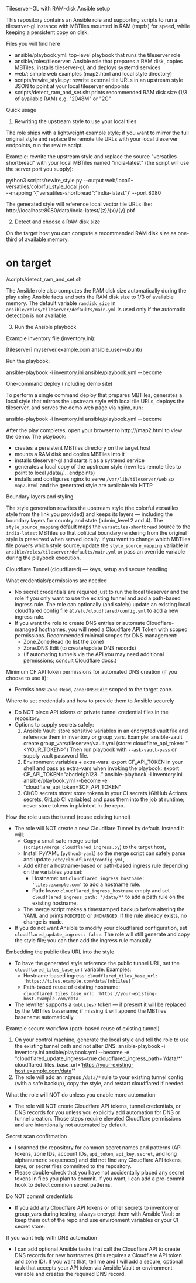 Tileserver-GL with RAM-disk Ansible setup

This repository contains an Ansible role and supporting scripts to run a tileserver-gl instance
with MBTiles mounted in RAM (tmpfs) for speed, while keeping a persistent copy on disk.

Files you will find here
- ansible/playbook.yml: top-level playbook that runs the tileserver role
- ansible/roles/tileserver: Ansible role that prepares a RAM disk, copies MBTiles, installs tileserver-gl, and deploys systemd services
- web/: simple web examples (map2.html and local style directory)
- scripts/rewire_style.py: rewrite external tile URLs in an upstream style JSON to point at your local tileserver endpoints
- scripts/detect_ram_and_set.sh: prints recommended RAM disk size (1/3 of available RAM) e.g. "2048M" or "2G"

Quick usage

1) Rewriting the upstream style to use your local tiles

The role ships with a lightweight example style; if you want to mirror the full original style and
replace the remote tile URLs with your local tileserver endpoints, run the rewire script.

Example: rewrite the upstream style and replace the source "versatiles-shortbread" with your
local MBTiles named "india-latest" (the script will use the server port you supply):

python3 scripts/rewire_style.py --output web/local1-versatiles/colorful_style_local.json \
  --mapping '{"versatiles-shortbread":"india-latest"}' --port 8080

The generated style will reference local vector tile URLs like:
  http://localhost:8080/data/india-latest/{z}/{x}/{y}.pbf

2) Detect and choose a RAM disk size

On the target host you can compute a recommended RAM disk size as one-third of available memory:

# on target
/scripts/detect_ram_and_set.sh

The Ansible role also computes the RAM disk size automatically during the play using Ansible facts
and sets the RAM disk size to 1/3 of available memory. The default variable `ramdisk_size` in
`ansible/roles/tileserver/defaults/main.yml` is used only if the automatic detection is not available.

3) Run the Ansible playbook

Example inventory file (inventory.ini):

[tileserver]
myserver.example.com ansible_user=ubuntu

Run the playbook:

ansible-playbook -i inventory.ini ansible/playbook.yml --become

One-command deploy (including demo site)

To perform a single command deploy that prepares MBTiles, generates a local style that mirrors the upstream style with local tile URLs, deploys the tileserver, and serves the demo web page via nginx, run:

ansible-playbook -i inventory.ini ansible/playbook.yml --become

After the play completes, open your browser to http://<target-host>/map2.html to view the demo. The playbook:
- creates a persistent MBTiles directory on the target host
- mounts a RAM disk and copies MBTiles into it
- installs tileserver-gl and starts it as a systemd service
- generates a local copy of the upstream style (rewrites remote tiles to point to local /data/<mbtiles>/... endpoints)
- installs and configures nginx to serve `/var/lib/tileserver/web` so `map2.html` and the generated style are available via HTTP

Boundary layers and styling

The style generation rewrites the upstream style (the colorful versatiles style from the link you provided) and keeps its layers — including the boundary layers for country and state (admin_level 2 and 4). The `style_source_mapping` default maps the `versatiles-shortbread` source to the `india-latest` MBTiles so that political boundary rendering from the original style is preserved when served locally. If you want to change which MBTiles file powers which style source, update the `style_source_mapping` variable in `ansible/roles/tileserver/defaults/main.yml` or pass an override variable during the playbook execution.

Cloudflare Tunnel (cloudflared) — keys, setup and secure handling

What credentials/permissions are needed
- No secret credentials are required just to run the local tileserver and the role if you only want to use the existing tunnel and add a path-based ingress rule. The role can optionally (and safely) update an existing local cloudflared config file at `/etc/cloudflared/config.yml` to add a new ingress rule.
- If you want the role to create DNS entries or automate Cloudflare-managed hostnames, you will need a Cloudflare API Token with scoped permissions. Recommended minimal scopes for DNS management:
  - Zone.Zone:Read (to list the zone)
  - Zone.DNS:Edit (to create/update DNS records)
  - (If automating tunnels via the API you may need additional permissions; consult Cloudflare docs.)

Minimum CF API token permissions for automated DNS creation (if you choose to use it):
- Permissions: `Zone:Read`, `Zone:DNS:Edit` scoped to the target zone.

Where to set credentials and how to provide them to Ansible securely
- Do NOT place API tokens or private tunnel credential files in the repository.
- Options to supply secrets safely:
  1) Ansible Vault: store sensitive variables in an encrypted vault file and reference them in inventory or group_vars. Example:
     ansible-vault create group_vars/tileserver/vault.yml
     (store: cloudflare_api_token: "<YOUR_TOKEN>")
     Then run playbook with `--ask-vault-pass` or supply vault password file.
  2) Environment variables + extra-vars: export CF_API_TOKEN in your shell and pass as extra-vars when invoking the playbook: 
     export CF_API_TOKEN="abcdefgh123..."
     ansible-playbook -i inventory.ini ansible/playbook.yml --become -e "cloudflare_api_token=$CF_API_TOKEN"
  3) CI/CD secrets store: store tokens in your CI secrets (GitHub Actions secrets, GitLab CI variables) and pass them into the job at runtime; never store tokens in plaintext in the repo.

How the role uses the tunnel (reuse existing tunnel)
- The role will NOT create a new Cloudflare Tunnel by default. Instead it will:
  - Copy a small safe merge script (`scripts/merge_cloudflared_ingress.py`) to the target host,
  - Install PyYAML (`python3-yaml`) so the merge script can safely parse and update `/etc/cloudflared/config.yml`,
  - Add either a hostname-based or path-based ingress rule depending on the variables you set:
    - Hostname: set `cloudflared_ingress_hostname: 'tiles.example.com'` to add a hostname rule.
    - Path: leave `cloudflared_ingress_hostname` empty and set `cloudflared_ingress_path: '/data/*'` to add a path rule on the existing hostname.
  - The merge script makes a timestamped backup before altering the YAML and prints `MODIFIED` or `UNCHANGED`. If the rule already exists, no change is made.
- If you do not want Ansible to modify your cloudflared configuration, set `cloudflared_update_ingress: false`. The role will still generate and copy the style file; you can then add the ingress rule manually.

Embedding the public tiles URL into the style
- To have the generated style reference the public tunnel URL, set the `cloudflared_tiles_base_url` variable. Examples:
  - Hostname-based ingress: `cloudflared_tiles_base_url: 'https://tiles.example.com/data/{mbtiles}'`
  - Path-based reuse of existing hostname: `cloudflared_tiles_base_url: 'https://your-existing-host.example.com/data'`
- The rewriter supports a `{mbtiles}` token — if present it will be replaced by the MBTiles basename; if missing it will append the MBTiles basename automatically.

Example secure workflow (path-based reuse of existing tunnel)
1. On your control machine, generate the local style and tell the role to use the existing tunnel path and not alter DNS:
   ansible-playbook -i inventory.ini ansible/playbook.yml --become -e "cloudflared_update_ingress=true cloudflared_ingress_path='/data/*' cloudflared_tiles_base_url='https://your-existing-host.example.com/data'"
2. The role will add an ingress `/data/*` rule to your existing tunnel config (with a safe backup), copy the style, and restart cloudflared if needed.

What the role will NOT do unless you enable more automation
- The role will NOT create Cloudflare API tokens, tunnel credentials, or DNS records for you unless you explicitly add automation for DNS or tunnel creation. Those steps require elevated Cloudflare permissions and are intentionally not automated by default.

Secret scan confirmation
- I scanned the repository for common secret names and patterns (API tokens, zone IDs, account IDs, `api_token`, `api_key`, `secret`, and long alphanumeric sequences) and did not find any Cloudflare API tokens, keys, or secret files committed to the repository.
- Please double-check that you have not accidentally placed any secret tokens in files you plan to commit. If you want, I can add a pre-commit hook to detect common secret patterns.

Do NOT commit credentials
- If you add any Cloudflare API tokens or other secrets to inventory or group_vars during testing, always encrypt them with Ansible Vault or keep them out of the repo and use environment variables or your CI secret store.

If you want help with DNS automation
- I can add optional Ansible tasks that call the Cloudflare API to create DNS records for new hostnames (this requires a Cloudflare API token and zone ID). If you want that, tell me and I will add a secure, optional task that accepts your API token via Ansible Vault or environment variable and creates the required DNS record.
